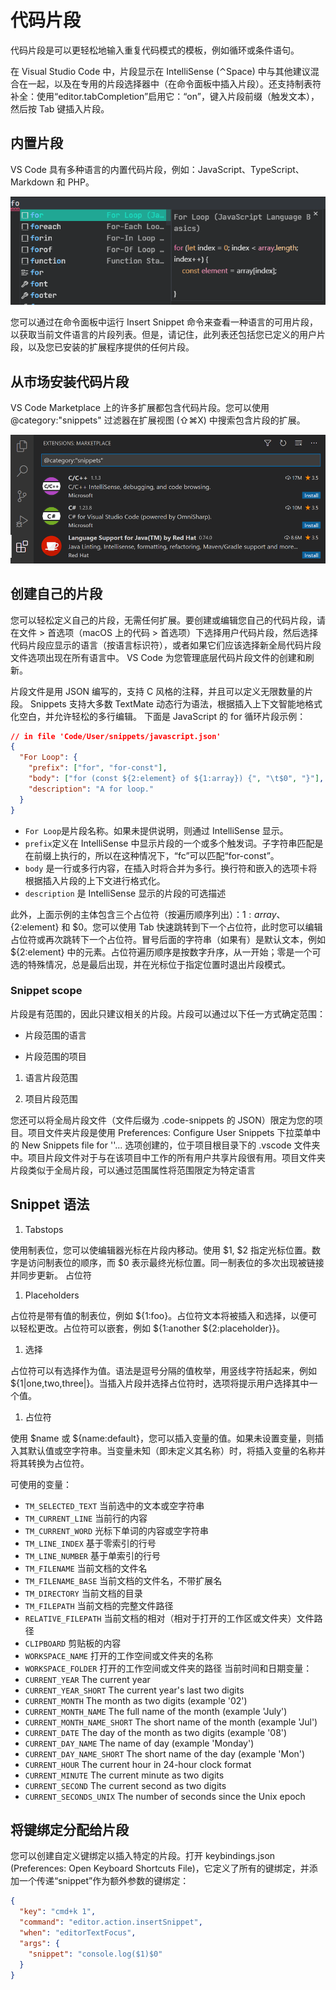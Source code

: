 # 代码片段

代码片段是可以更轻松地输入重复代码模式的模板，例如循环或条件语句。

在 Visual Studio Code 中，片段显示在 IntelliSense (⌃Space) 中与其他建议混合在一起，以及在专用的片段选择器中（在命令面板中插入片段）。还支持制表符补全：使用“editor.tabCompletion”启用它：“on”，键入片段前缀（触发文本），然后按 Tab 键插入片段。

## 内置片段

VS Code 具有多种语言的内置代码片段，例如：JavaScript、TypeScript、Markdown 和 PHP。

![s](../assets/userdefinedsnippets/builtin-javascript-snippets.png)

您可以通过在命令面板中运行 Insert Snippet 命令来查看一种语言的可用片段，以获取当前文件语言的片段列表。但是，请记住，此列表还包括您已定义的用户片段，以及您已安装的扩展程序提供的任何片段。

## 从市场安装代码片段

VS Code Marketplace 上的许多扩展都包含代码片段。您可以使用 @category:"snippets" 过滤器在扩展视图 (⇧⌘X) 中搜索包含片段的扩展。

![s](../assets/userdefinedsnippets/category-snippets.png)

## 创建自己的片段

您可以轻松定义自己的片段，无需任何扩展。要创建或编辑您自己的代码片段，请在文件 > 首选项（macOS 上的代码 > 首选项）下选择用户代码片段，然后选择代码片段应显示的语言（按语言标识符），或者如果它们应该选择新全局代码片段文件选项出现在所有语言中。 VS Code 为您管理底层代码片段文件的创建和刷新。

片段文件是用 JSON 编写的，支持 C 风格的注释，并且可以定义无限数量的片段。 Snippets 支持大多数 TextMate 动态行为语法，根据插入上下文智能地格式化空白，并允许轻松的多行编辑。
下面是 JavaScript 的 for 循环片段示例：

```json
// in file 'Code/User/snippets/javascript.json'
{
  "For Loop": {
    "prefix": ["for", "for-const"],
    "body": ["for (const ${2:element} of ${1:array}) {", "\t$0", "}"],
    "description": "A for loop."
  }
}
```

- `For Loop`是片段名称。如果未提供说明，则通过 IntelliSense 显示。
- `prefix`定义在 IntelliSense 中显示片段的一个或多个触发词。子字符串匹配是在前缀上执行的，所以在这种情况下，“fc”可以匹配“for-const”。
- `body` 是一行或多行内容，在插入时将合并为多行。换行符和嵌入的选项卡将根据插入片段的上下文进行格式化。
- `description` 是 IntelliSense 显示的片段的可选描述
  
此外，上面示例的主体包含三个占位符（按遍历顺序列出）：${1:array}、${2:element} 和 $0。您可以使用 Tab 快速跳转到下一个占位符，此时您可以编辑占位符或再次跳转下一个占位符。冒号后面的字符串（如果有）是默认文本，例如 ${2:element} 中的元素。占位符遍历顺序是按数字升序，从一开始；零是一个可选的特殊情况，总是最后出现，并在光标位于指定位置时退出片段模式。

### Snippet scope

片段是有范围的，因此只建议相关的片段。片段可以通过以下任一方式确定范围：

- 片段范围的语言

- 片段范围的项目

1. 语言片段范围

2. 项目片段范围

您还可以将全局片段文件（文件后缀为 .code-snippets 的 JSON）限定为您的项目。项目文件夹片段是使用 Preferences: Configure User Snippets 下拉菜单中的 New Snippets file for ''... 选项创建的，位于项目根目录下的 .vscode 文件夹中。项目片段文件对于与在该项目中工作的所有用户共享片段很有用。项目文件夹片段类似于全局片段，可以通过范围属性将范围限定为特定语言

## Snippet 语法

1. Tabstops

使用制表位，您可以使编辑器光标在片段内移动。使用 $1, $2 指定光标位置。数字是访问制表位的顺序，而 $0 表示最终光标位置。同一制表位的多次出现被链接并同步更新。
占位符

1. Placeholders

占位符是带有值的制表位，例如 ${1:foo}。占位符文本将被插入和选择，以便可以轻松更改。占位符可以嵌套，例如 ${1:another ${2:placeholder}}。

1. 选择

占位符可以有选择作为值。语法是逗号分隔的值枚举，用竖线字符括起来，例如 ${1|one,two,three|}。当插入片段并选择占位符时，选项将提示用户选择其中一个值。

1. 占位符

使用 $name 或 ${name:default}，您可以插入变量的值。如果未设置变量，则插入其默认值或空字符串。当变量未知（即未定义其名称）时，将插入变量的名称并将其转换为占位符。

可使用的变量：
- `TM_SELECTED_TEXT` 当前选中的文本或空字符串
- `TM_CURRENT_LINE` 当前行的内容
- `TM_CURRENT_WORD` 光标下单词的内容或空字符串
- `TM_LINE_INDEX` 基于零索引的行号
- `TM_LINE_NUMBER` 基于单索引的行号
- `TM_FILENAME` 当前文档的文件名
- `TM_FILENAME_BASE` 当前文档的文件名，不带扩展名
- `TM_DIRECTORY` 当前文档的目录
- `TM_FILEPATH` 当前文档的完整文件路径
- `RELATIVE_FILEPATH` 当前文档的相对（相对于打开的工作区或文件夹）文件路径
- `CLIPBOARD` 剪贴板的内容
- `WORKSPACE_NAME` 打开的工作空间或文件夹的名称
- `WORKSPACE_FOLDER` 打开的工作空间或文件夹的路径
当前时间和日期变量：
- `CURRENT_YEAR` The current year
- `CURRENT_YEAR_SHORT` The current year's last two digits
- `CURRENT_MONTH` The month as two digits (example '02')
- `CURRENT_MONTH_NAME` The full name of the month (example 'July')
- `CURRENT_MONTH_NAME_SHORT` The short name of the month (example 'Jul')
- `CURRENT_DATE` The day of the month as two digits (example '08')
- `CURRENT_DAY_NAME` The name of day (example 'Monday')
- `CURRENT_DAY_NAME_SHORT` The short name of the day (example 'Mon')
- `CURRENT_HOUR` The current hour in 24-hour clock format
- `CURRENT_MINUTE` The current minute as two digits
- `CURRENT_SECOND` The current second as two digits
- `CURRENT_SECONDS_UNIX` The number of seconds since the Unix epoch

## 将键绑定分配给片段

您可以创建自定义键绑定以插入特定的片段。打开 keybindings.json (Preferences: Open Keyboard Shortcuts File)，它定义了所有的键绑定，并添加一个传递“snippet”作为额外参数的键绑定：

```json
{
  "key": "cmd+k 1",
  "command": "editor.action.insertSnippet",
  "when": "editorTextFocus",
  "args": {
    "snippet": "console.log($1)$0"
  }
}
```
